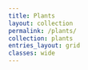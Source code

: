 ```yaml
---
title: Plants
layout: collection
permalink: /plants/
collection: plants
entries_layout: grid
classes: wide
---
```

